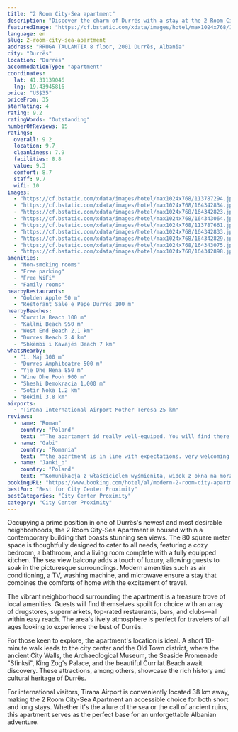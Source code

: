```yaml
---
title: "2 Room City-Sea apartment"
description: "Discover the charm of Durrës with a stay at the 2 Room City-Sea Apartment, a modern accommodation choice that promises comfort and convenience."
featuredImage: "https://cf.bstatic.com/xdata/images/hotel/max1024x768/113787294.jpg?k=40aca234189af78a0bca0d4eef6286597c6c63fcdd094bdd0fcfc4be19b465b0&o=&hp=1"
language: en
slug: 2-room-city-sea-apartment
address: "RRUGA TAULANTIA 8 floor, 2001 Durrës, Albania"
city: "Durrës"
location: "Durrës"
accommodationType: "apartment"
coordinates:
  lat: 41.31139046
  lng: 19.43945816
price: "US$35"
priceFrom: 35
starRating: 4
rating: 9.2
ratingWords: "Outstanding"
numberOfReviews: 15
ratings:
  overall: 9.2
  location: 9.7
  cleanliness: 7.9
  facilities: 8.8
  value: 9.3
  comfort: 8.7
  staff: 9.7
  wifi: 10
images:
  - "https://cf.bstatic.com/xdata/images/hotel/max1024x768/113787294.jpg?k=40aca234189af78a0bca0d4eef6286597c6c63fcdd094bdd0fcfc4be19b465b0&o=&hp=1"
  - "https://cf.bstatic.com/xdata/images/hotel/max1024x768/164342834.jpg?k=5f9042d2f8f097a5a94e9a944dead0dd5d7eae12a23a502bd2601e15c1e26deb&o=&hp=1"
  - "https://cf.bstatic.com/xdata/images/hotel/max1024x768/164342823.jpg?k=d7c74cc2bc9d75de20c6450b6b916a5906fc16a5906847b110d2ac58ad6a3aa8&o=&hp=1"
  - "https://cf.bstatic.com/xdata/images/hotel/max1024x768/164343064.jpg?k=b4f7a16c2dd6e3ee5bafe91fe12f6cc7fccacde91ccd5121af239f54f0821915&o=&hp=1"
  - "https://cf.bstatic.com/xdata/images/hotel/max1024x768/113787661.jpg?k=bbce3f5e6e4ef52d4b0149fa70e5cf6a02876c04336c500bf6c00dd9d7a4962f&o=&hp=1"
  - "https://cf.bstatic.com/xdata/images/hotel/max1024x768/164342833.jpg?k=4ea00f6bc249f0c180161d291d943ab73a4b478d9fe9c3f030d1c423db46093b&o=&hp=1"
  - "https://cf.bstatic.com/xdata/images/hotel/max1024x768/164342829.jpg?k=2d1eac865d0e0c7cad06d601e4eb00d63b57330a313fc8906f9edab7a2f4d53b&o=&hp=1"
  - "https://cf.bstatic.com/xdata/images/hotel/max1024x768/164343075.jpg?k=b91122ed1dcc2e140be85c3f6e721b2eb0f70f5954d00af25d116a5e1eb9233b&o=&hp=1"
  - "https://cf.bstatic.com/xdata/images/hotel/max1024x768/164342898.jpg?k=d1271fff183793152131ba3a519af82b50178597f59391cc6c60d41d9720d922&o=&hp=1"
amenities:
  - "Non-smoking rooms"
  - "Free parking"
  - "Free WiFi"
  - "Family rooms"
nearbyRestaurants:
  - "Golden Apple 50 m"
  - "Restorant Sale e Pepe Durres 100 m"
nearbyBeaches:
  - "Currila Beach 100 m"
  - "Kallmi Beach 950 m"
  - "West End Beach 2.1 km"
  - "Durres Beach 2.4 km"
  - "Shkëmbi i Kavajës Beach 7 km"
whatsNearby:
  - "1. Maj 300 m"
  - "Durres Amphiteatre 500 m"
  - "Yje Dhe Hena 850 m"
  - "Wine Dhe Pooh 900 m"
  - "Sheshi Demokracia 1,000 m"
  - "Sotir Noka 1.2 km"
  - "Bekimi 3.8 km"
airports:
  - "Tirana International Airport Mother Teresa 25 km"
reviews:
  - name: "Roman"
    country: "Poland"
    text: "“The apartament id really well-equiped. You will find there everything you need for one or two week stay. The host is extra helpful. I’ve asked him for a several issue, and he always was well-informed.”"
  - name: "Gabi"
    country: "Romania"
    text: "“the apartment is in line with expectations. very welcoming and kind host”"
  - name: "Janki_b"
    country: "Poland"
    text: "“Komunikacja z właścicielem wyśmienita, widok z okna na morze (między blokami ;) ). Sklepy, piekarnia i kantor praktycznie na miejscu po zjechaniu windą :)”"
bookingURL: "https://www.booking.com/hotel/al/modern-2-room-city-apartment.en-gb.html?aid=8035640"
bestFor: "Best for City Center Proximity"
bestCategories: "City Center Proximity"
category: "City Center Proximity"
---
```


Occupying a prime position in one of Durrës's newest and most desirable neighborhoods, the 2 Room City-Sea Apartment is housed within a contemporary building that boasts stunning sea views. The 80 square meter space is thoughtfully designed to cater to all needs, featuring a cozy bedroom, a bathroom, and a living room complete with a fully equipped kitchen. The sea view balcony adds a touch of luxury, allowing guests to soak in the picturesque surroundings. Modern amenities such as air conditioning, a TV, washing machine, and microwave ensure a stay that combines the comforts of home with the excitement of travel.

The vibrant neighborhood surrounding the apartment is a treasure trove of local amenities. Guests will find themselves spoilt for choice with an array of drugstores, supermarkets, top-rated restaurants, bars, and clubs—all within easy reach. The area's lively atmosphere is perfect for travelers of all ages looking to experience the best of Durrës.

For those keen to explore, the apartment's location is ideal. A short 10-minute walk leads to the city center and the Old Town district, where the ancient City Walls, the Archaeological Museum, the Seaside Promenade "Sfinksi", King Zog's Palace, and the beautiful Currilat Beach await discovery. These attractions, among others, showcase the rich history and cultural heritage of Durrës.

For international visitors, Tirana Airport is conveniently located 38 km away, making the 2 Room City-Sea Apartment an accessible choice for both short and long stays. Whether it's the allure of the sea or the call of ancient ruins, this apartment serves as the perfect base for an unforgettable Albanian adventure.